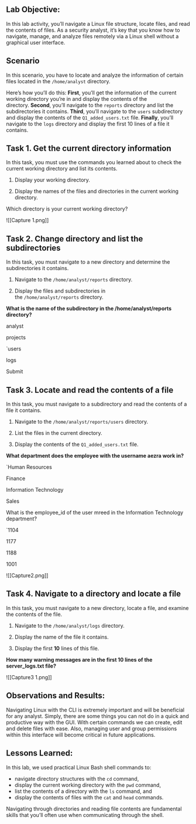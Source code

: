## Lab Objective:

In this lab activity, you’ll navigate a Linux file structure, locate files, and read the contents of files. As a security analyst, it’s key that you know how to navigate, manage, and analyze files remotely via a Linux shell without a graphical user interface.

## Scenario

In this scenario, you have to locate and analyze the information of certain files located in the `/home/analyst` directory.

Here’s how you’ll do this: **First**, you’ll get the information of the current working directory you’re in and display the contents of the directory. **Second**, you’ll navigate to the `reports` directory and list the subdirectories it contains. **Third**, you’ll navigate to the `users` subdirectory and display the contents of the `Q1_added_users.txt` file. **Finally**, you’ll navigate to the `logs` directory and display the first 10 lines of a file it contains.




## Task 1. Get the current directory information

In this task, you must use the commands you learned about to check the current working directory and list its contents.

1. Display your working directory.

2. Display the names of the files and directories in the current working directory.

Which directory is your current working directory?


![[Capture 1.png]]



## Task 2. Change directory and list the subdirectories

In this task, you must navigate to a new directory and determine the subdirectories it contains.

1. Navigate to the `/home/analyst/reports` directory.

2. Display the files and subdirectories in the `/home/analyst/reports` directory.

**What is the name of the subdirectory in the /home/analyst/reports directory?**

analyst

projects

`users

logs

Submit



## Task 3. Locate and read the contents of a file

In this task, you must navigate to a subdirectory and read the contents of a file it contains.

1. Navigate to the `/home/analyst/reports/users` directory.

2. List the files in the current directory.

3. Display the contents of the `Q1_added_users.txt` file.

**What department does the employee with the username aezra work in?**

`Human Resources

Finance

Information Technology

Sales



What is the employee_id of the user mreed in the Information Technology department?

`1104

1177

1188

1001

![[Capture2.png]]



## Task 4. Navigate to a directory and locate a file

In this task, you must navigate to a new directory, locate a file, and examine the contents of the file.

1. Navigate to the `/home/analyst/logs` directory.

2. Display the name of the file it contains.

3. Display the first **10** lines of this file.

**How many warning messages are in the first 10 lines of the server_logs.txt file?**

![[Capture3 1.png]]

## Observations and Results:

Navigating Linux with the CLI is extremely important and will be beneficial for any analyst. Simply, there are some things you can not do in a quick and productive way with the GUI. With certain commands we can create, edit and delete files with ease. Also, managing user and group permissions within this interface will become critical in future applications. 

## Lessons Learned:

In this lab, we used practical Linux Bash shell commands to:

- navigate directory structures with the `cd` command,
- display the current working directory with the `pwd` command,
- list the contents of a directory with the `ls` command, and
- display the contents of files with the `cat` and `head` commands.

Navigating through directories and reading file contents are fundamental skills that you’ll often use when communicating through the shell.
